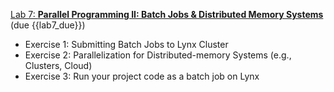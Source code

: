 [Lab 7:  **Parallel Programming II: Batch Jobs & Distributed Memory Systems**](https://github.com/PsuAstro528/lab7)  (due {{lab7_due}})
- Exercise 1: Submitting Batch Jobs to Lynx Cluster
- Exercise 2: Parallelization for Distributed-memory Systems (e.g., Clusters, Cloud)
- Exercise 3: Run your project code as a batch job on Lynx
